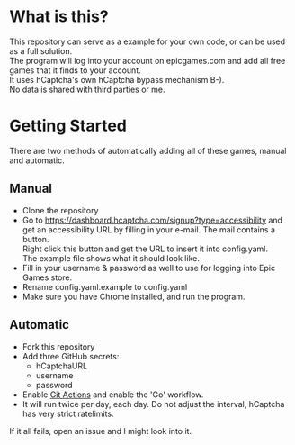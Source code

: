 # What is this?
This repository can serve as a example for your own code, or can be used as a full solution.  
The program will log into your account on epicgames.com and add all free games that it finds to your account.  
It uses hCaptcha's own hCaptcha bypass mechanism B-).  
No data is shared with third parties or me.
# Getting Started
There are two methods of automatically adding all of these games, manual and automatic.
## Manual
- Clone the repository
- Go to https://dashboard.hcaptcha.com/signup?type=accessibility and get an accessibility URL by filling in your e-mail. The mail contains a button.  
Right click this button and get the URL to insert it into config.yaml.  
The example file shows what it should look like.  
- Fill in your username & password as well to use for logging into Epic Games store.  
- Rename config.yaml.example to config.yaml
- Make sure you have Chrome installed, and run the program.  
## Automatic
- Fork this repository
- Add three GitHub secrets:
  - hCaptchaURL
  - username
  - password
- Enable [Git Actions](https://docs.github.com/en/free-pro-team@latest/actions/managing-workflow-runs/disabling-and-enabling-a-workflow) and enable the 'Go' workflow.
- It will run twice per day, each day. Do not adjust the interval, hCaptcha has very strict ratelimits.  


If it all fails, open an issue and I might look into it.
